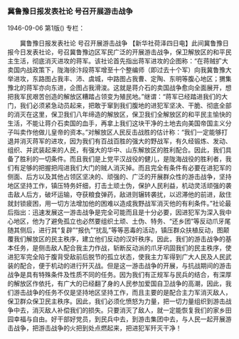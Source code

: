 ### 冀鲁豫日报发表社论  号召开展游击战争

1946-09-06
第1版()
专栏：

　　冀鲁豫日报发表社论
    号召开展游击战争
    【新华社荷泽四日电】此间冀鲁豫日报今日发表社论，号召冀鲁豫边区军民广泛的开展游击战争，保卫解放区的和平民主生活，彻底消灭进攻的蒋军。该社论首先指出蒋军进攻的企图称：“在蒋贼扩大卖国内战政策下，陇海徐汴段蒋军增至十个整编师（即过去十个军）向我冀鲁豫大举进攻，东路图占我丰、沛、虞城，中路图占我曹、定陶、东明等腹心地区；猬集豫北的蒋军亦向东进，企图占我滑浚。这就是蒋介石的卖国战争愈向全面展开，想把我军民艰苦创造的解放区糟踏占领变为殖民地。”继谓：“蒋军已经踏进我们的大门，我们必须紧急动员起来，把敢于窜到我们腹地的进犯军坚决、干脆、彻底全部的消灭在这里，保卫我们八年缔造的解放区，保卫我们全解放区的和平民主愉快的生活，不能让蒋介石卖国的血手，再拿上我们这块干净的土地去向美国帝国主义分子叫卖作他做儿皇帝的资本。”对解放区人民反击战胜的估计称：“我们一定能够打退并消灭蒋军的进攻，因为我们有百战百胜的强大的野战军，有久经锻炼、发动、组织、并武装起来的人民，有强大的华中、山东解放区的胜利配合。因此，我们具备了胜利的一切条件。而且我们是上党平汉战役的健儿，是陇海战役的胜利者，我们有足够的把握把闯进我们大门的贼人消灭掉。而且完全有条件有必要在进犯军的侧面、后方以及其他占领区坚决的、顽强的、广泛的开展群众性的游击战争，坚持地区坚持工作，镇压特务奸细，打击土顽土伪，保护人民利益，机动灵活顽强的袭击敌人后方，破坏运输，夺获粮食弹药，敌进则辗转袭扰，以迟滞他的前进，敌住就封锁疲困，用一切方法增加他的困难以造成我野战军消灭他的有利条件。”社论最后指出：迅速发展这一游击战争是完全可能而且是十分必要，因进犯军为深入我中心地区，他为了避免孤立也必然要组织土顽、土伪、特务、“还乡团”等反动爪牙尾随其侧后，进行其“复辟”“报仇”“扰乱”等等恶毒的活动，镇压群众扶植反动，图颠覆我们解放区的民主秩序，建立他们反动的汉奸秩序。因此，我们的游击战争的基本任务，是侧击敌人配合我主力作战，斩断反动派的爪牙巩固我们的民主秩序，使进犯军完全陷于腹背受敌前后脱节的孤立状态，使我主力军得到广大人民及人民武装的配合，便于机动的进行歼灭战。但是这一游击战争的开展，与抗战期间的游击战争是具有特殊条件及性质不同的任务。因为我们有正规军与民兵的结合，有深厚的解放区作依托，有广大的已经翻了身的人民参加爱国自卫战争的高潮，因此，我们游击战争的任务不仅是坚持地区坚持工作，而且主要的是配合主力军消灭敌人，保卫群众保卫民主秩序。因此，我们必须化愤怒为力量，把一切力量组织到游击战争中去，消灭敌人补偿我们的损失。只要消灭了敌人，就一定能恢复我们的家乡田园幸福与自由。好干部好党员，到民兵中去，到游击集团中去，与人民一起开展游击战争，把游击战争的火把到处点燃起来，把进犯军歼灭干净！
